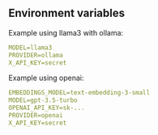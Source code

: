 ## Environment variables

Example using llama3 with ollama:
```yaml
MODEL=llama3
PROVIDER=ollama
X_API_KEY=secret
```

Example using openai:
```yaml
EMBEDDINGS_MODEL=text-embedding-3-small
MODEL=gpt-3.5-turbo
OPENAI_API_KEY=sk-...
PROVIDER=openai
X_API_KEY=secret
```
